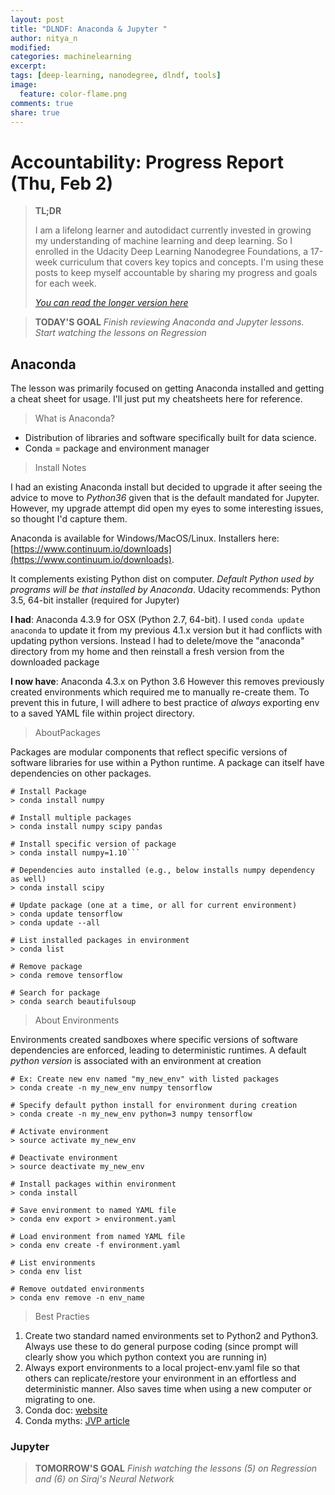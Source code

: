 ```yaml
---
layout: post
title: "DLNDF: Anaconda & Jupyter "
author: nitya_n
modified:
categories: machinelearning
excerpt:
tags: [deep-learning, nanodegree, dlndf, tools]
image:
  feature: color-flame.png
comments: true
share: true
---
```


# Accountability: Progress Report (Thu, Feb 2)

> **TL;DR**
> 
> I am a lifelong learner and autodidact currently invested in growing my understanding of machine learning and deep learning. So I enrolled in the Udacity Deep Learning Nanodegree Foundations, a 17-week curriculum that covers key topics and concepts. I'm using these posts to keep myself accountable by sharing my progress and goals for each week.
> 
> [_You can read the longer version here_](http://study.camp/machinelearning/deep-learning-nd/)



> **TODAY'S GOAL** _Finish reviewing Anaconda and Jupyter lessons. Start watching the lessons on Regression_


## Anaconda

The lesson was primarily focused on getting Anaconda installed and getting a cheat sheet for usage. I'll just put my cheatsheets here for reference.

> What is Anaconda?

 * Distribution of libraries and software specifically built for data science.
 * Conda = package and environment manager 

> Install Notes

I had an existing Anaconda install but decided to upgrade it after seeing the advice to move to _Python36_ given that is the default mandated for Jupyter. However, my upgrade attempt did open my eyes to some interesting issues, so thought I'd capture them.

Anaconda is available for Windows/MacOS/Linux. Installers here: [https://www.continuum.io/downloads](https://www.continuum.io/downloads).

It complements existing Python dist on computer. _Default Python used by programs will be that installed by Anaconda_. Udacity recommends: Python 3.5, 64-bit installer (required for Jupyter)

**I had**: Anaconda 4.3.9 for OSX (Python 2.7, 64-bit). I used ```conda update anaconda``` to update it from my previous 4.1.x version but it had conflicts with updating python versions. Instead I had to delete/move the "anaconda" directory from my home and then reinstall a fresh version from the downloaded package 

**I now have**: Anaconda 4.3.x on Python 3.6 However this removes previously created environments which required me to manually re-create them. To prevent this in future, I will adhere to best practice of _always_ exporting env to a saved YAML file within project directory.


> AboutPackages

Packages are modular components that reflect specific versions of software libraries for use within a Python runtime. A package can itself have dependencies on other packages.

```
# Install Package
> conda install numpy   

# Install multiple packages
> conda install numpy scipy pandas

# Install specific version of package
> conda install numpy=1.10```

# Dependencies auto installed (e.g., below installs numpy dependency as well)
> conda install scipy

# Update package (one at a time, or all for current environment)
> conda update tensorflow
> conda update --all

# List installed packages in environment
> conda list

# Remove package
> conda remove tensorflow

# Search for package 
> conda search beautifulsoup
```


> About Environments

Environments created sandboxes where specific versions of software dependencies are enforced, leading to deterministic runtimes. A default _python version_ is associated with an environment at creation

```
# Ex: Create new env named "my_new_env" with listed packages
> conda create -n my_new_env numpy tensorflow

# Specify default python install for environment during creation
> conda create -n my_new_env python=3 numpy tensorflow

# Activate environment
> source activate my_new_env

# Deactivate environment
> source deactivate my_new_env

# Install packages within environment
> conda install

# Save environment to named YAML file
> conda env export > environment.yaml

# Load environment from named YAML file
> conda env create -f environment.yaml

# List environments
> conda env list

# Remove outdated environments
> conda env remove -n env_name
```


> Best Practies

1. Create two standard named environments set to Python2 and Python3. Always use these to do general purpose coding (since prompt will clearly show you which python context you are running in)
2. Always export environments to a local project-env.yaml file so that others can replicate/restore your environment in an effortless and deterministic manner. Also saves time when using a new computer or migrating to one.
3. Conda doc: [website](http://conda.pydata.org/docs/using/index.html)
4. Conda myths: [JVP article](https://jakevdp.github.io/blog/2016/08/25/conda-myths-and-misconceptions/)


### Jupyter



> **TOMORROW'S GOAL** _Finish watching the lessons (5) on Regression and (6) on Siraj's Neural Network_
